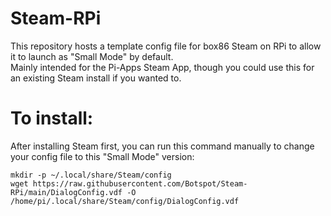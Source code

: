 # Steam-RPi
This repository hosts a template config file for box86 Steam on RPi to allow it to launch as "Small Mode" by default.  
Mainly intended for the Pi-Apps Steam App, though you could use this for an existing Steam install if you wanted to.

# To install:
After installing Steam first, you can run this command manually to change your config file to this "Small Mode" version:
```
mkdir -p ~/.local/share/Steam/config
wget https://raw.githubusercontent.com/Botspot/Steam-RPi/main/DialogConfig.vdf -O /home/pi/.local/share/Steam/config/DialogConfig.vdf
```
